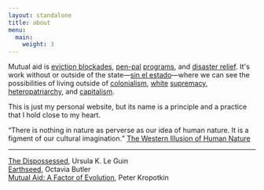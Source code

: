 ```yaml
---
layout: standalone
title: about
menu:
  main:
    weight: 3
---
```


Mutual aid is [eviction blockades](https://www.clvu.org/east_boston_blockade), [pen-pal](https://www.blackandpink.org/penpal-newsletter/) [programs](https://www.blackandpinkma.org/programs/pen-pals), and [disaster relief](https://mutualaiddisasterrelief.org/collective-care). It's work without or outside of the state—[sin el estado](https://mijente.net/2020/03/sin-el-que/)—where we can see the possibilities of living outside of [colonialism](https://emergencemagazine.org/interview/beings-seen-and-unseen/), [white](https://www.newyorker.com/news/postscript/noel-ignatievs-long-fight-against-whiteness) [supremacy](https://www.versobooks.com/blogs/2482-race-racism-and-racecraft), [heteropatriarchy](https://medium.com/this-political-woman/the-possibilities-of-radical-consent-65cc32cdc085), and [capitalism](https://libcom.org/files/Black%20Marxism-Cedric%20J.%20Robinson.pdf).

This is just my personal website, but its name is a principle and a practice that I hold close to my heart.

<q cite="https://irows.ucr.edu/cd/courses/202a/sahlins.pdf">There is nothing in nature as perverse as our idea of human nature. It is a figment of our cultural imagination.</q> [The Western Illusion of Human Nature](https://irows.ucr.edu/cd/courses/202a/sahlins.pdf)

---

[The Dispossessed](https://libcom.org/library/dispossessed-ursula-le-guin), Ursula K. Le Guin  
[Earthseed](https://godischange.org/the-book-of-the-living/), Octavia Butler  
[Mutual Aid: A Factor of Evolution](http://www.gutenberg.org/cache/epub/4341/pg4341-images.html), Peter Kropotkin